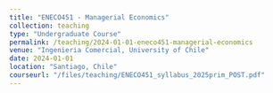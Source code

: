 ```yaml
---
title: "ENECO451 - Managerial Economics"
collection: teaching
type: "Undergraduate Course"
permalink: /teaching/2024-01-01-eneco451-managerial-economics
venue: "Ingenieria Comercial, University of Chile"
date: 2024-01-01
location: "Santiago, Chile"
courseurl: "/files/teaching/ENECO451_syllabus_2025prim_POST.pdf"
---
```

